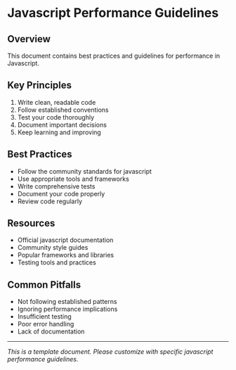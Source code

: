 # Javascript Performance Guidelines

## Overview
This document contains best practices and guidelines for performance in Javascript.

## Key Principles
1. Write clean, readable code
2. Follow established conventions
3. Test your code thoroughly
4. Document important decisions
5. Keep learning and improving

## Best Practices
- Follow the community standards for javascript
- Use appropriate tools and frameworks
- Write comprehensive tests
- Document your code properly
- Review code regularly

## Resources
- Official javascript documentation
- Community style guides
- Popular frameworks and libraries
- Testing tools and practices

## Common Pitfalls
- Not following established patterns
- Ignoring performance implications
- Insufficient testing
- Poor error handling
- Lack of documentation

---
*This is a template document. Please customize with specific javascript performance guidelines.*
